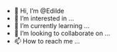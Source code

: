 - 👋 Hi, I’m @Edilde
- 👀 I’m interested in ...
- 🌱 I’m currently learning ...
- 💞️ I’m looking to collaborate on ...
- 📫 How to reach me ...

<!---
Edilde/Edilde is a ✨ special ✨ repository because its `README.md` (this file) appears on your GitHub profile.
You can click the Preview link to take a look at your changes.
--->
